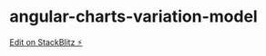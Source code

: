 # angular-charts-variation-model

[Edit on StackBlitz ⚡️](https://stackblitz.com/edit/angular-ivy-ts-strict-enabled-vcasjv)